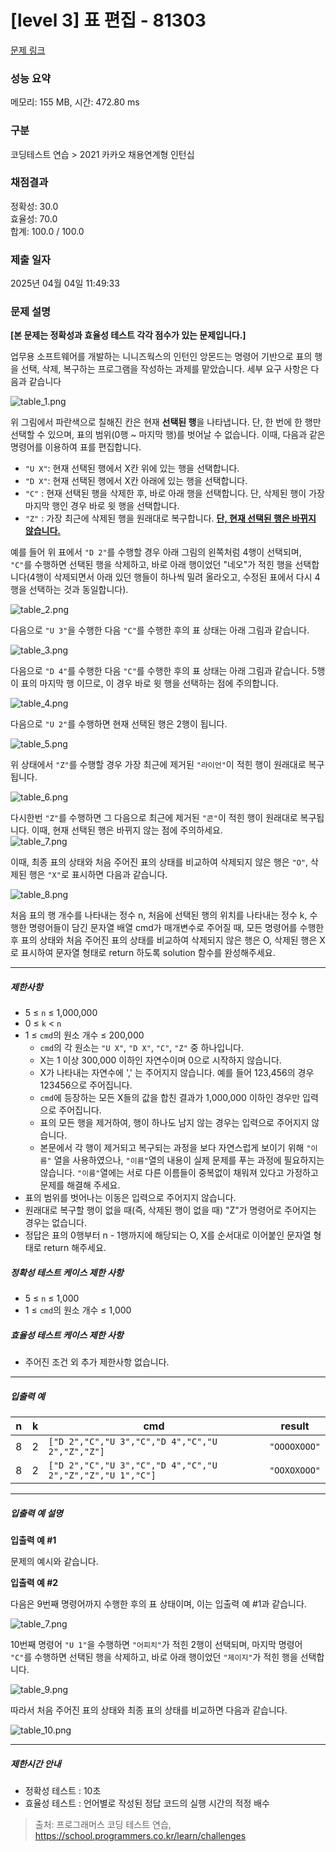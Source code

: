 # [level 3] 표 편집 - 81303 

[문제 링크](https://school.programmers.co.kr/learn/courses/30/lessons/81303) 

### 성능 요약

메모리: 155 MB, 시간: 472.80 ms

### 구분

코딩테스트 연습 > 2021 카카오 채용연계형 인턴십

### 채점결과

정확성: 30.0<br/>효율성: 70.0<br/>합계: 100.0 / 100.0

### 제출 일자

2025년 04월 04일 11:49:33

### 문제 설명

<p><strong>[본 문제는 정확성과 효율성 테스트 각각 점수가 있는 문제입니다.]</strong></p>

<p>업무용 소프트웨어를 개발하는 니니즈웍스의 인턴인 앙몬드는 명령어 기반으로 표의 행을 선택, 삭제, 복구하는 프로그램을 작성하는 과제를 맡았습니다. 세부 요구 사항은 다음과 같습니다</p>

<p><img src="https://grepp-programmers.s3.ap-northeast-2.amazonaws.com/files/production/d8e89054-53ba-4222-a485-dc56893f45e4/table_1.png" title="" alt="table_1.png"></p>

<p>위 그림에서 파란색으로 칠해진 칸은 현재 <strong>선택된 행</strong>을 나타냅니다. 단, 한 번에 한 행만 선택할 수 있으며, 표의 범위(0행 ~ 마지막 행)를 벗어날 수 없습니다. 이때, 다음과 같은 명령어를 이용하여 표를 편집합니다.</p>

<ul>
<li><code>"U X"</code>: 현재 선택된 행에서 X칸 위에 있는 행을 선택합니다. </li>
<li><code>"D X"</code>: 현재 선택된 행에서 X칸 아래에 있는 행을 선택합니다. </li>
<li><code>"C"</code> : 현재 선택된 행을 삭제한 후, 바로 아래 행을 선택합니다. 단, 삭제된 행이 가장 마지막 행인 경우 바로 윗 행을 선택합니다.</li>
<li><code>"Z"</code> : 가장 최근에 삭제된 행을 원래대로 복구합니다. <u><strong>단, 현재 선택된 행은 바뀌지 않습니다.</strong></u></li>
</ul>

<p>예를 들어 위 표에서 <code>"D 2"</code>를 수행할 경우 아래 그림의 왼쪽처럼 4행이 선택되며, <code>"C"</code>를 수행하면 선택된 행을 삭제하고, 바로 아래 행이었던 "네오"가 적힌 행을 선택합니다(4행이 삭제되면서 아래 있던 행들이 하나씩 밀려 올라오고, 수정된 표에서 다시 4행을 선택하는 것과 동일합니다).</p>

<p><img src="https://grepp-programmers.s3.ap-northeast-2.amazonaws.com/files/production/453bbb71-df69-4be2-a223-67361878202c/table_2.png" title="" alt="table_2.png"></p>

<p>다음으로 <code>"U 3"</code>을 수행한 다음 <code>"C"</code>를 수행한 후의 표 상태는 아래 그림과 같습니다.</p>

<p><img src="https://grepp-programmers.s3.ap-northeast-2.amazonaws.com/files/production/61261fa2-701d-4db5-9aa2-a56dd85a3dbf/table_3.png" title="" alt="table_3.png"></p>

<p>다음으로 <code>"D 4"</code>를 수행한 다음 <code>"C"</code>를 수행한 후의 표 상태는 아래 그림과 같습니다. 5행이 표의 마지막 행 이므로, 이 경우 바로 윗 행을 선택하는 점에 주의합니다.</p>

<p><img src="https://grepp-programmers.s3.ap-northeast-2.amazonaws.com/files/production/b1a63278-be97-4e3a-a653-5a6aa0f477ba/table_4.png" title="" alt="table_4.png"></p>

<p>다음으로 <code>"U 2"</code>를 수행하면 현재 선택된 행은 2행이 됩니다.</p>

<p><img src="https://grepp-programmers.s3.ap-northeast-2.amazonaws.com/files/production/b1189eff-e4ee-4119-bb55-a1f06e388c29/table_5.png" title="" alt="table_5.png"></p>

<p>위 상태에서 <code>"Z"</code>를 수행할 경우 가장 최근에 제거된 <code>"라이언"</code>이 적힌 행이 원래대로 복구됩니다.</p>

<p><img src="https://grepp-programmers.s3.ap-northeast-2.amazonaws.com/files/production/0a386d19-0391-46a7-8086-9f36db31940d/table_6.png" title="" alt="table_6.png"></p>

<p>다시한번 <code>"Z"</code>를 수행하면 그 다음으로 최근에 제거된 <code>"콘"</code>이 적힌 행이 원래대로 복구됩니다. 이때, 현재 선택된 행은 바뀌지 않는 점에 주의하세요.<br>
<img src="https://grepp-programmers.s3.ap-northeast-2.amazonaws.com/files/production/8900360f-bf0b-449b-a508-98918a14ef1d/table_7.png" title="" alt="table_7.png"></p>

<p>이때, 최종 표의 상태와 처음 주어진 표의 상태를 비교하여 삭제되지 않은 행은 <code>"O"</code>, 삭제된 행은 <code>"X"</code>로 표시하면 다음과 같습니다.</p>

<p><img src="https://grepp-programmers.s3.ap-northeast-2.amazonaws.com/files/production/87a31aeb-50fb-4c0d-9f6b-8427632b582e/table_8.png" title="" alt="table_8.png"></p>

<p>처음 표의 행 개수를 나타내는 정수 n, 처음에 선택된 행의 위치를 나타내는 정수 k, 수행한 명령어들이 담긴 문자열 배열 cmd가 매개변수로 주어질 때, 모든 명령어를 수행한 후 표의 상태와 처음 주어진 표의 상태를 비교하여 삭제되지 않은 행은 O, 삭제된 행은 X로 표시하여 문자열 형태로 return 하도록 solution 함수를 완성해주세요.</p>

<hr>

<h5>제한사항</h5>

<ul>
<li>5 ≤ <code>n</code> ≤ 1,000,000</li>
<li>0 ≤ <code>k</code> &lt; <code>n</code></li>
<li>1 ≤ <code>cmd</code>의 원소 개수 ≤ 200,000

<ul>
<li><code>cmd</code>의 각 원소는 <code>"U X"</code>, <code>"D X"</code>, <code>"C"</code>, <code>"Z"</code> 중 하나입니다.</li>
<li>X는 1 이상 300,000 이하인 자연수이며 0으로 시작하지 않습니다.</li>
<li>X가 나타내는 자연수에 ',' 는 주어지지 않습니다. 예를 들어 123,456의 경우 123456으로 주어집니다.</li>
<li><code>cmd</code>에 등장하는 모든 X들의 값을 합친 결과가 1,000,000 이하인 경우만 입력으로 주어집니다.</li>
<li>표의 모든 행을 제거하여, 행이 하나도 남지 않는 경우는 입력으로 주어지지 않습니다.</li>
<li>본문에서 각 행이 제거되고 복구되는 과정을 보다 자연스럽게 보이기 위해 <code>"이름"</code> 열을 사용하였으나, <code>"이름"</code>열의 내용이 실제 문제를 푸는 과정에 필요하지는 않습니다. <code>"이름"</code>열에는 서로 다른 이름들이 중복없이 채워져 있다고 가정하고 문제를 해결해 주세요.</li>
</ul></li>
<li>표의 범위를 벗어나는 이동은 입력으로 주어지지 않습니다.</li>
<li>원래대로 복구할 행이 없을 때(즉, 삭제된 행이 없을 때) "Z"가 명령어로 주어지는 경우는 없습니다.</li>
<li>정답은 표의 0행부터 n - 1행까지에 해당되는 O, X를 순서대로 이어붙인 문자열 형태로 return 해주세요.</li>
</ul>

<h5>정확성 테스트 케이스 제한 사항</h5>

<ul>
<li>5 ≤ <code>n</code> ≤ 1,000</li>
<li>1 ≤ <code>cmd</code>의 원소 개수 ≤ 1,000</li>
</ul>

<h5>효율성 테스트 케이스 제한 사항</h5>

<ul>
<li>주어진 조건 외 추가 제한사항 없습니다.</li>
</ul>

<hr>

<h5>입출력 예</h5>
<table class="table">
        <thead><tr>
<th>n</th>
<th>k</th>
<th>cmd</th>
<th>result</th>
</tr>
</thead>
        <tbody><tr>
<td>8</td>
<td>2</td>
<td><code>["D 2","C","U 3","C","D 4","C","U 2","Z","Z"]</code></td>
<td><code>"OOOOXOOO"</code></td>
</tr>
<tr>
<td>8</td>
<td>2</td>
<td><code>["D 2","C","U 3","C","D 4","C","U 2","Z","Z","U 1","C"]</code></td>
<td><code>"OOXOXOOO"</code></td>
</tr>
</tbody>
      </table>
<hr>

<h5>입출력 예 설명</h5>

<p><strong>입출력 예 #1</strong></p>

<p>문제의 예시와 같습니다.</p>

<p><strong>입출력 예 #2</strong></p>

<p>다음은 9번째 명령어까지 수행한 후의 표 상태이며, 이는 입출력 예 #1과 같습니다.</p>

<p><img src="https://grepp-programmers.s3.ap-northeast-2.amazonaws.com/files/production/8900360f-bf0b-449b-a508-98918a14ef1d/table_7.png" title="" alt="table_7.png"></p>

<p>10번째 명령어 <code>"U 1"</code>을 수행하면 <code>"어피치"</code>가 적힌 2행이 선택되며, 마지막 명령어 <code>"C"</code>를 수행하면 선택된 행을 삭제하고, 바로 아래 행이었던 <code>"제이지"</code>가 적힌 행을 선택합니다.</p>

<p><img src="https://grepp-programmers.s3.ap-northeast-2.amazonaws.com/files/production/c9798574-4aa9-4029-901f-21f83fe43164/table_9.png" title="" alt="table_9.png"></p>

<p>따라서 처음 주어진 표의 상태와 최종 표의 상태를 비교하면 다음과 같습니다.</p>

<p><img src="https://grepp-programmers.s3.ap-northeast-2.amazonaws.com/files/production/e7ba17b2-9461-4e92-8356-81cc90adb2ec/table_10.png" title="" alt="table_10.png"></p>

<hr>

<h5>제한시간 안내</h5>

<ul>
<li>정확성 테스트 : 10초</li>
<li>효율성 테스트 : 언어별로 작성된 정답 코드의 실행 시간의 적정 배수</li>
</ul>


> 출처: 프로그래머스 코딩 테스트 연습, https://school.programmers.co.kr/learn/challenges